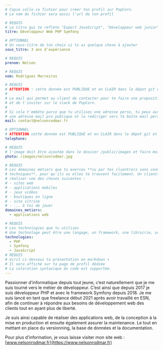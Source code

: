 ```yaml
---
# Copie colle ce fichier pour créer ton profil sur PopCorn.
# Le nom du fichier sera aussi l'url de ton profil

# REQUIS
# Le titre qui te refléte "Expert JavaScript", "Développeur web junior"
titre: Développeur Web PHP Symfony

# OPTIONNEL
# Un sous-titre de ton choix si tu as quelque chose à ajouter
sous_titre: 3 ans d'expérience

# REQUIS
prenom: Nelson

# REQUIS
nom: Rodrigues Marreiros

# REQUIS
# ATTENTION : cette donnée est PUBLIQUE et en CLAIR dans le dépot git et sur le site
#
# Le mail qui permet au client de contacter pour te faire une proposition de projet
# et de t'inviter sur le slack de PopCorn.
#
# Si cela t'embête parce que tu utilises une adresse perso, tu peux aussi te créer
# une adresse mail pro publique et la rediriger vers ta boîte mail perso
mail: contact@nelsonrodmar.fr

# OPTIONNEL
# ATTENTION cette donnée est PUBLIQUE et en CLAIR dans le dépot git et sur le site
telephone:

# REQUIS
# l'image doit être ajoutée dans le dossier /public/images et faire moins de 100ko ! Sa hauteur affichée sur le site sera de 300px, elle s'adaptera comme elle peut au responsive avec du css.
photo: /images/nelsonrodmar.jpg

# REQUIS
# Les domaines métiers que tu exerces **vu par tes client(e)s sans connaissances
# techniques**, pour qu'ils ou elles te trouvent facilement. Un client(e) veut par exemple
# réaliser une des choses suivantes :
# - sites web
# - applications mobiles
# - jeux vidéos
# - boutiques en ligne
# - site vitrine
# - ... à toi de jouer
domaines_metiers:
  - applications web

# REQUIS
# Les technologies que tu utilises
# Une technologe peut être une langage, un framework, une librairie, un CMS ...
technologies:
  - PHP
  - Symfony
  - JavaScript
# REQUIS
# écrit ci-dessous ta présentation en markdown ⬇️
# Il sera affiché sur ta page de profil dédiée
# La coloration syntaxique du code est supportée.
---
```


Passionner d’informatique depuis tout jeune, c’est naturellement que je me suis tourné vers le métier de développeur. C’est ainsi que depuis 2017 je suis développeur PHP et avec le framework Symfony depuis 2018. Je me suis lancé en tant que freelance début 2021 après avoir travaillé en ESN, afin de continuer à répondre aux besoins de développement web des clients tout en ayant plus de liberté.

Je suis ainsi capable de réaliser des applications web, de la conception à la mise en production et ensuite également assurer la maintenance. Le tout en mettant en place du versionning, la base de données et la documentation. 

Pour plus d’information, je vous laisse visiter mon site web : [www.nelsonrodmar.fr](https://www.nelsonrodmar.fr)
